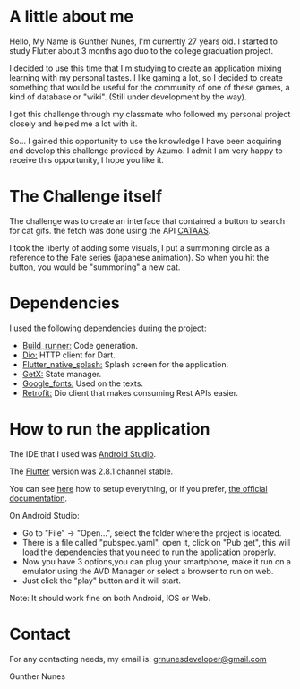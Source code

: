 # A little about me

Hello, My Name is Gunther Nunes, I'm currently 27 years old. I started to study Flutter about
3 months ago duo to the college graduation project.

I decided to use this time that I'm studying to create an application mixing learning with my
personal tastes. I like gaming a lot, so I decided to create something that would be useful for
the community of one of these games, a kind of database or "wiki". (Still under development by the way).

I got this challenge through my classmate who followed my personal project closely and helped me a
lot with it.

So... I gained this opportunity to use the knowledge I have been acquiring and develop this
challenge provided by Azumo. I admit I am very happy to receive this opportunity, I hope you like it.

# The Challenge itself

The challenge was to create an interface that contained a button to search for cat gifs.
the fetch was done using the API [CATAAS](https://cataas.com/#/).

I took the liberty of adding some visuals, I put a summoning circle as a reference to the Fate series (japanese animation).
So when you hit the button, you would be "summoning" a new cat.

# Dependencies

I used the following dependencies during the project:


- [Build_runner:](https://pub.dev/packages/build_runner) Code generation.
- [Dio:](https://pub.dev/packages/dio) HTTP client for Dart.
- [Flutter_native_splash:](https://pub.dev/packages/flutter_native_splash) Splash screen for the application.
- [GetX:](https://pub.dev/packages/get) State manager.
- [Google_fonts:](https://pub.dev/packages/google_fonts) Used on the texts.
- [Retrofit:](https://pub.dev/packages/retrofit) Dio client that makes consuming Rest APIs easier.

# How to run the application

The IDE that I used was [Android Studio](https://developer.android.com/studio).

The [Flutter](https://flutter.dev) version was 2.8.1 channel stable.

You can see [here](https://www.youtube.com/watch?v=hfz_AraTk_k) how to setup everything, or if you
prefer, [the official documentation](https://docs.flutter.dev/get-started/install).

On Android Studio:
- Go to "File" -> "Open...", select the folder where the project is located.
- There is a file called "pubspec.yaml", open it, click on "Pub get", this will load the dependencies that you need to run the application properly.
- Now you have 3 options,you can plug your smartphone, make it run on a emulator using the AVD Manager or select a browser to run on web.
- Just click the "play" button and it will start.

Note: It should work fine on both Android, IOS or Web.

# Contact

For any contacting needs, my email is: grnunesdeveloper@gmail.com

Gunther Nunes

